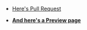 ﻿- [Here's Pull Request](https://github.com/bohodar/react-dynamic-list-of-posts/pull/1)

- [**And here's a Preview page**](http://bohodar.github.io/react-dynamic-list-of-posts/)